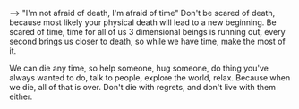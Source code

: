 <!-- - 👋 Hi, I’m @ranjeet7287
- 👀 I’m interested in Web Dev 
- 🌱 I’m currently learning Full Stack Dev(MERN)
- 💞️ I’m looking to collaborate on ...
- 📫 How to reach me ...

<!---
ranjeet7287/ranjeet7287 is a ✨ special ✨ repository because its `README.md` (this file) appears on your GitHub profile.
You can click the Preview link to take a look at your changes.
--->
 -->
 "I'm not afraid of death, I'm afraid of time"
Don't be scared of death, because most likely your physical death will lead to a new beginning.
Be scared of time, time for all of us 3 dimensional beings is running out, every second brings us closer to death, so while we have time, make the most of it.

We can die any time, so help someone, hug someone, do thing you've always wanted to do, talk to people, explore the world, relax.
Because when we die, all of that is over.
Don't die with regrets, and don't live with them either.
